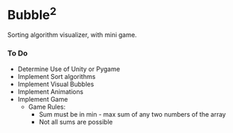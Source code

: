 # Bubble<sup>2</sup>

Sorting algorithm visualizer, with mini game.

### To Do
* Determine Use of Unity or Pygame
* Implement Sort algorithms
* Implement Visual Bubbles
* Implement Animations
* Implement Game
  * Game Rules:
    * Sum must be in min - max sum of any two numbers of the array
    * Not all sums are possible
